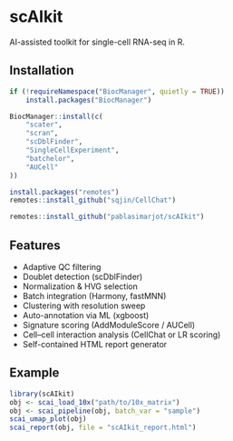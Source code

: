 # scAIkit

AI-assisted toolkit for single-cell RNA-seq in R.

## Installation

```r
if (!requireNamespace("BiocManager", quietly = TRUE))
    install.packages("BiocManager")

BiocManager::install(c(
    "scater",
    "scran",
    "scDblFinder",
    "SingleCellExperiment",
    "batchelor",
    "AUCell"
))

install.packages("remotes")
remotes::install_github("sqjin/CellChat")

remotes::install_github("pablasimarjot/scAIkit")
```

## Features

- Adaptive QC filtering
- Doublet detection (scDblFinder)
- Normalization & HVG selection
- Batch integration (Harmony, fastMNN)
- Clustering with resolution sweep
- Auto-annotation via ML (xgboost)
- Signature scoring (AddModuleScore / AUCell)
- Cell–cell interaction analysis (CellChat or LR scoring)
- Self-contained HTML report generator

## Example

```r
library(scAIkit)
obj <- scai_load_10x("path/to/10x_matrix")
obj <- scai_pipeline(obj, batch_var = "sample")
scai_umap_plot(obj)
scai_report(obj, file = "scAIkit_report.html")
```
